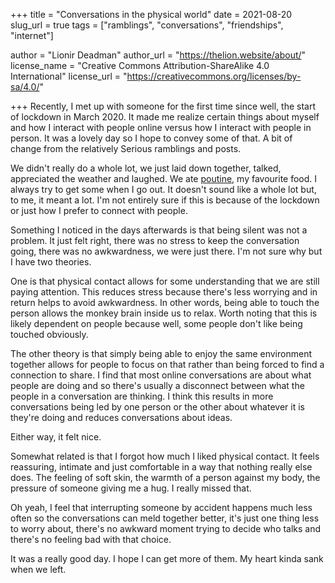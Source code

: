 +++
title = "Conversations in the physical world"
date = 2021-08-20
slug_url = true
tags = ["ramblings", "conversations", "friendships", "internet"]

author = "Lionir Deadman"
author_url = "https://thelion.website/about/"
license_name = "Creative Commons Attribution-ShareAlike 4.0 International"
license_url = "https://creativecommons.org/licenses/by-sa/4.0/"

+++
Recently, I met up with someone for the first time since well, the start of lockdown in March 2020. It made me realize certain things about myself
and how I interact with people online versus how I interact with people in person. It was a lovely day
so I hope to convey some of that. A bit of change from the relatively Serious ramblings and posts.
<!--more-->

We didn't really do a whole lot, we just laid down together, talked, appreciated the weather and laughed. We ate [poutine](https://en.wikipedia.org/wiki/Poutine),
my favourite food. I always try to get some when I go out. It doesn't sound like a whole lot but, to me, it meant a lot. I'm not entirely sure if this
is because of the lockdown or just how I prefer to connect with people.

Something I noticed in the days afterwards is that being silent was not a problem. It just felt right, there was no stress to keep the conversation
going, there was no awkwardness, we were just there. I'm not sure why but I have two theories. 

One is that physical contact allows for some understanding that we are still paying attention. This reduces stress because there's less worrying and in
return helps to avoid awkwardness. In other words, being able to touch the person allows the monkey brain inside us to relax. 
Worth noting that this is likely dependent on people because well, some people don't like being touched obviously.

The other theory is that simply being able to enjoy the same environment together allows for people to focus on that rather than being forced to
find a connection to share. I find that most online conversations are about what people are doing and so there's usually a disconnect between
what the people in a conversation are thinking. I think this results in more conversations being led by one person or the other about whatever it is
they're doing and reduces conversations about ideas.

Either way, it felt nice.

Somewhat related is that I forgot how much I liked physical contact. It feels reassuring, intimate and just comfortable in a way that
nothing really else does. The feeling of soft skin, the warmth of a person against my body, the pressure of someone giving me a hug. I really missed
that.

Oh yeah, I feel that interrupting someone by accident happens much less often so the conversations can meld together better, it's
just one thing less to worry about, there's no awkward moment trying to decide who talks and there's no feeling bad with that choice.

It was a really good day. I hope I can get more of them. My heart kinda sank when we left.
